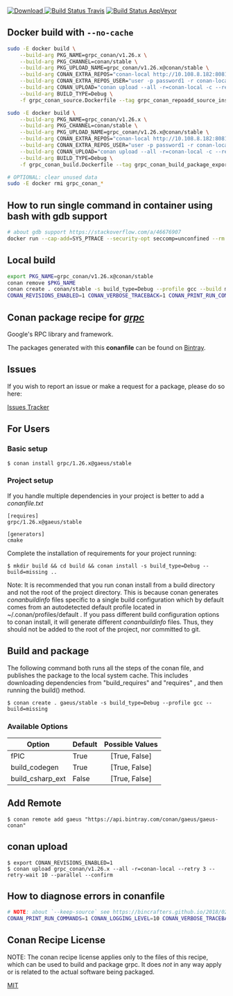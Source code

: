 [![Download](https://api.bintray.com/packages/gaeus/gaeus-conan/grpc%3Agaeus/images/download.svg) ](https://bintray.com/gaeus/gaeus-conan/grpc%3Agaeus/_latestVersion)
[![Build Status Travis](https://travis-ci.org/gaeus/conan-grpc.svg)](https://travis-ci.org/gaeus/conan-grpc)
[![Build Status AppVeyor](https://ci.appveyor.com/api/projects/status/github/gaeus/conan-grpc?svg=true)](https://ci.appveyor.com/project/gaeus/conan-grpc)

## Docker build with `--no-cache`

```bash
sudo -E docker build \
    --build-arg PKG_NAME=grpc_conan/v1.26.x \
    --build-arg PKG_CHANNEL=conan/stable \
    --build-arg PKG_UPLOAD_NAME=grpc_conan/v1.26.x@conan/stable \
    --build-arg CONAN_EXTRA_REPOS="conan-local http://10.108.8.182:8081/artifactory/api/conan/conan False" \
    --build-arg CONAN_EXTRA_REPOS_USER="user -p password1 -r conan-local admin" \
    --build-arg CONAN_UPLOAD="conan upload --all -r=conan-local -c --retry 3 --retry-wait 10 --force" \
    --build-arg BUILD_TYPE=Debug \
    -f grpc_conan_source.Dockerfile --tag grpc_conan_repoadd_source_install . --no-cache

sudo -E docker build \
    --build-arg PKG_NAME=grpc_conan/v1.26.x \
    --build-arg PKG_CHANNEL=conan/stable \
    --build-arg PKG_UPLOAD_NAME=grpc_conan/v1.26.x@conan/stable \
    --build-arg CONAN_EXTRA_REPOS="conan-local http://10.108.8.182:8081/artifactory/api/conan/conan False" \
    --build-arg CONAN_EXTRA_REPOS_USER="user -p password1 -r conan-local admin" \
    --build-arg CONAN_UPLOAD="conan upload --all -r=conan-local -c --retry 3 --retry-wait 10 --force" \
    --build-arg BUILD_TYPE=Debug \
    -f grpc_conan_build.Dockerfile --tag grpc_conan_build_package_export_test_upload . --no-cache

# OPTIONAL: clear unused data
sudo -E docker rmi grpc_conan_*
```

## How to run single command in container using bash with gdb support

```bash
# about gdb support https://stackoverflow.com/a/46676907
docker run --cap-add=SYS_PTRACE --security-opt seccomp=unconfined --rm --entrypoint="/bin/bash" -v "$PWD":/home/u/project_copy -w /home/u/project_copy -p 50051:50051 --name DEV_grpc_conan grpc_conan -c pwd
```

## Local build

```bash
export PKG_NAME=grpc_conan/v1.26.x@conan/stable
conan remove $PKG_NAME
conan create . conan/stable -s build_type=Debug --profile gcc --build missing
CONAN_REVISIONS_ENABLED=1 CONAN_VERBOSE_TRACEBACK=1 CONAN_PRINT_RUN_COMMANDS=1 CONAN_LOGGING_LEVEL=10 conan upload $PKG_NAME --all -r=conan-local -c --retry 3 --retry-wait 10 --force
```

## Conan package recipe for [*grpc*](https://github.com/grpc/grpc)

Google's RPC library and framework.

The packages generated with this **conanfile** can be found on [Bintray](https://bintray.com/gaeus/gaeus-conan/grpc%3Agaeus).


## Issues

If you wish to report an issue or make a request for a package, please do so here:

[Issues Tracker](https://github.com/gaeus/conan-grpc/issues)


## For Users

### Basic setup

    $ conan install grpc/1.26.x@gaeus/stable

### Project setup

If you handle multiple dependencies in your project is better to add a *conanfile.txt*

    [requires]
    grpc/1.26.x@gaeus/stable

    [generators]
    cmake

Complete the installation of requirements for your project running:

    $ mkdir build && cd build && conan install -s build_type=Debug --build=missing ..

Note: It is recommended that you run conan install from a build directory and not the root of the project directory.  This is because conan generates *conanbuildinfo* files specific to a single build configuration which by default comes from an autodetected default profile located in ~/.conan/profiles/default .  If you pass different build configuration options to conan install, it will generate different *conanbuildinfo* files.  Thus, they should not be added to the root of the project, nor committed to git.


## Build and package

The following command both runs all the steps of the conan file, and publishes the package to the local system cache.  This includes downloading dependencies from "build_requires" and "requires" , and then running the build() method.

    $ conan create . gaeus/stable -s build_type=Debug --profile gcc --build=missing


### Available Options
| Option        | Default | Possible Values  |
| ------------- |:----------------- |:------------:|
| fPIC      | True |  [True, False] |
| build_codegen      | True |  [True, False] |
| build_csharp_ext      | False |  [True, False] |


## Add Remote

    $ conan remote add gaeus "https://api.bintray.com/conan/gaeus/gaeus-conan"

## conan upload

    $ export CONAN_REVISIONS_ENABLED=1
    $ conan upload grpc_conan/v1.26.x --all -r=conan-local --retry 3 --retry-wait 10 --parallel --confirm

## How to diagnose errors in conanfile

```bash
# NOTE: about `--keep-source` see https://bincrafters.github.io/2018/02/27/Updated-Conan-Package-Flow-1.1/
CONAN_PRINT_RUN_COMMANDS=1 CONAN_LOGGING_LEVEL=10 CONAN_VERBOSE_TRACEBACK=1 conan create . conan/stable -s build_type=Debug --profile gcc --build missing --keep-source
```

## Conan Recipe License

NOTE: The conan recipe license applies only to the files of this recipe, which can be used to build and package grpc.
It does *not* in any way apply or is related to the actual software being packaged.

[MIT](https://github.com/gaeus/conan-grpc/blob/stable/1.26.x/LICENSE.md)
